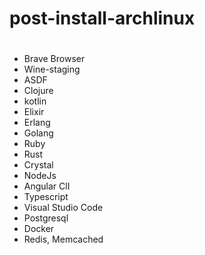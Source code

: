 # post-install-archlinux
#
- Brave Browser
- Wine-staging
- ASDF
- Clojure
- kotlin
- Elixir
- Erlang
- Golang 
- Ruby
- Rust
- Crystal
- NodeJs
- Angular ClI
- Typescript
- Visual Studio Code
- Postgresql
- Docker
- Redis, Memcached
